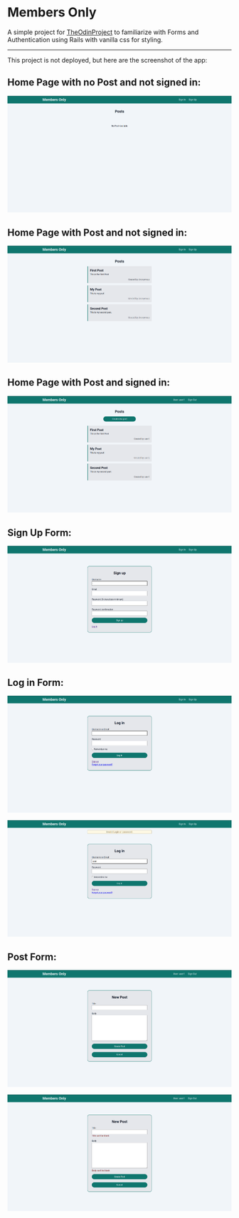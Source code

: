 # Members Only

A simple project for [TheOdinProject](https://www.theodinproject.com/lessons/ruby-on-rails-members-only) to familiarize with Forms and Authentication using Rails with vanilla css for styling.

---

This project is not deployed, but here are the screenshot of the app:

## Home Page with no Post and not signed in:

![alt text](app/assets/images/home-no-post.png 'Home Page')

## Home Page with Post and not signed in:

![alt text](app/assets/images/home-with-post-as-not-user.png 'Home Page')

## Home Page with Post and signed in:

![alt text](app/assets/images/home-with-post-as-user.png 'Home Page')

## Sign Up Form:

![alt text](app/assets/images/sign-up.png 'Sign Up Form')

## Log in Form:

![alt text](app/assets/images/log-in-no-error.png 'Sign In Form')

![alt text](app/assets/images/log-in-with-error.png 'Sign In Form')

## Post Form:

![alt text](app/assets/images/post-form.png 'Post Form')

![alt text](app/assets/images/post-form-with-error.png 'Post Form')
